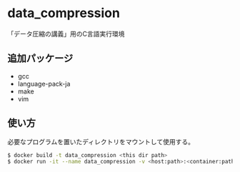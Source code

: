 # data_compression
「データ圧縮の講義」用のC言語実行環境

## 追加パッケージ
- gcc
- language-pack-ja
- make
- vim

## 使い方
必要なプログラムを置いたディレクトリをマウントして使用する。

```bash
$ docker build -t data_compression <this dir path>
$ docker run -it --name data_compression -v <host:path>:<container:path> data_compression bash
```

